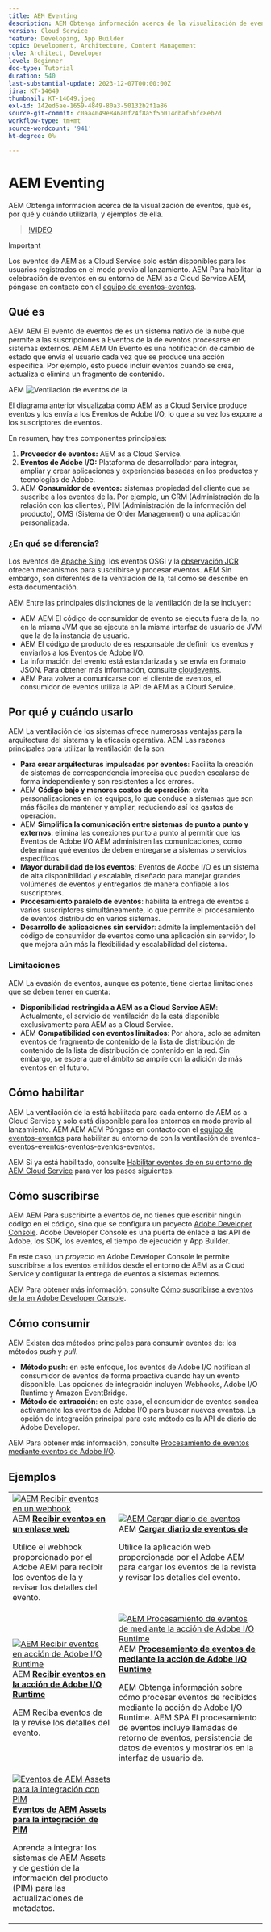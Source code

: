 ```yaml
---
title: AEM Eventing
description: AEM Obtenga información acerca de la visualización de eventos, qué es, por qué y cuándo utilizarla, y ejemplos de ella.
version: Cloud Service
feature: Developing, App Builder
topic: Development, Architecture, Content Management
role: Architect, Developer
level: Beginner
doc-type: Tutorial
duration: 540
last-substantial-update: 2023-12-07T00:00:00Z
jira: KT-14649
thumbnail: KT-14649.jpeg
exl-id: 142ed6ae-1659-4849-80a3-50132b2f1a86
source-git-commit: c0aa4049e846a0f24f8a5f5b014dbaf5bfc8eb2d
workflow-type: tm+mt
source-wordcount: '941'
ht-degree: 0%

---
```


# AEM Eventing

AEM Obtenga información acerca de la visualización de eventos, qué es, por qué y cuándo utilizarla, y ejemplos de ella.

>[!VIDEO](https://video.tv.adobe.com/v/3426686?quality=12&learn=on)

>[!IMPORTANT]
>
>Los eventos de AEM as a Cloud Service solo están disponibles para los usuarios registrados en el modo previo al lanzamiento. AEM Para habilitar la celebración de eventos en su entorno de AEM as a Cloud Service AEM, póngase en contacto con el <a href="mailto:grp-aem-events@adobe.com">equipo de eventos-eventos</a>.

## Qué es

AEM AEM El evento de eventos de es un sistema nativo de la nube que permite a las suscripciones a Eventos de la de eventos procesarse en sistemas externos. AEM AEM Un Evento es una notificación de cambio de estado que envía el usuario cada vez que se produce una acción específica. Por ejemplo, esto puede incluir eventos cuando se crea, actualiza o elimina un fragmento de contenido.

AEM ![Ventilación de eventos de la](./assets/aem-eventing.png)

El diagrama anterior visualizaba cómo AEM as a Cloud Service produce eventos y los envía a los Eventos de Adobe I/O, lo que a su vez los expone a los suscriptores de eventos.

En resumen, hay tres componentes principales:

1. **Proveedor de eventos:** AEM as a Cloud Service.
1. **Eventos de Adobe I/O:** Plataforma de desarrollador para integrar, ampliar y crear aplicaciones y experiencias basadas en los productos y tecnologías de Adobe.
1. AEM **Consumidor de eventos:** sistemas propiedad del cliente que se suscribe a los eventos de la. Por ejemplo, un CRM (Administración de la relación con los clientes), PIM (Administración de la información del producto), OMS (Sistema de Order Management) o una aplicación personalizada.

### ¿En qué se diferencia?

Los eventos de [Apache Sling](https://sling.apache.org/documentation/bundles/apache-sling-eventing-and-job-handling.html), los eventos OSGi y la [observación JCR](https://jackrabbit.apache.org/oak/docs/features/observation.html) ofrecen mecanismos para suscribirse y procesar eventos. AEM Sin embargo, son diferentes de la ventilación de la, tal como se describe en esta documentación.

AEM Entre las principales distinciones de la ventilación de la se incluyen:

- AEM AEM El código de consumidor de evento se ejecuta fuera de la, no en la misma JVM que se ejecuta en la misma interfaz de usuario de JVM que la de la instancia de usuario.
- AEM El código de producto de es responsable de definir los eventos y enviarlos a los Eventos de Adobe I/O.
- La información del evento está estandarizada y se envía en formato JSON. Para obtener más información, consulte [cloudevents](https://cloudevents.io/).
- AEM Para volver a comunicarse con el cliente de eventos, el consumidor de eventos utiliza la API de AEM as a Cloud Service.


## Por qué y cuándo usarlo

AEM La ventilación de los sistemas ofrece numerosas ventajas para la arquitectura del sistema y la eficacia operativa. AEM Las razones principales para utilizar la ventilación de la son:

- **Para crear arquitecturas impulsadas por eventos**: Facilita la creación de sistemas de correspondencia imprecisa que pueden escalarse de forma independiente y son resistentes a los errores.
- AEM **Código bajo y menores costos de operación**: evita personalizaciones en los equipos, lo que conduce a sistemas que son más fáciles de mantener y ampliar, reduciendo así los gastos de operación.
- AEM **Simplifica la comunicación entre sistemas de punto a punto y externos**: elimina las conexiones punto a punto al permitir que los Eventos de Adobe I/O AEM administren las comunicaciones, como determinar qué eventos de deben entregarse a sistemas o servicios específicos.
- **Mayor durabilidad de los eventos**: Eventos de Adobe I/O es un sistema de alta disponibilidad y escalable, diseñado para manejar grandes volúmenes de eventos y entregarlos de manera confiable a los suscriptores.
- **Procesamiento paralelo de eventos**: habilita la entrega de eventos a varios suscriptores simultáneamente, lo que permite el procesamiento de eventos distribuido en varios sistemas.
- **Desarrollo de aplicaciones sin servidor**: admite la implementación del código de consumidor de eventos como una aplicación sin servidor, lo que mejora aún más la flexibilidad y escalabilidad del sistema.

### Limitaciones

AEM La evasión de eventos, aunque es potente, tiene ciertas limitaciones que se deben tener en cuenta:

- **Disponibilidad restringida a AEM as a Cloud Service AEM**: Actualmente, el servicio de ventilación de la está disponible exclusivamente para AEM as a Cloud Service.
- AEM **Compatibilidad con eventos limitados**: Por ahora, solo se admiten eventos de fragmento de contenido de la lista de distribución de contenido de la lista de distribución de contenido en la red. Sin embargo, se espera que el ámbito se amplíe con la adición de más eventos en el futuro.

## Cómo habilitar

AEM La ventilación de la está habilitada para cada entorno de AEM as a Cloud Service y solo está disponible para los entornos en modo previo al lanzamiento. AEM AEM AEM Póngase en contacto con el <a href="mailto:grp-aem-events@adobe.com">equipo de eventos-eventos</a> para habilitar su entorno de con la ventilación de eventos-eventos-eventos-eventos-eventos-eventos.

AEM Si ya está habilitado, consulte [Habilitar eventos de en su entorno de AEM Cloud Service](https://developer.adobe.com/experience-cloud/experience-manager-apis/guides/events/#enable-aem-events-on-your-aem-cloud-service-environment) para ver los pasos siguientes.

## Cómo suscribirse

AEM AEM Para suscribirte a eventos de, no tienes que escribir ningún código en el código, sino que se configura un proyecto [Adobe Developer Console](https://developer.adobe.com/). Adobe Developer Console es una puerta de enlace a las API de Adobe, los SDK, los eventos, el tiempo de ejecución y App Builder.

En este caso, un _proyecto_ en Adobe Developer Console le permite suscribirse a los eventos emitidos desde el entorno de AEM as a Cloud Service y configurar la entrega de eventos a sistemas externos.

AEM Para obtener más información, consulte [Cómo suscribirse a eventos de la en Adobe Developer Console](https://developer.adobe.com/experience-cloud/experience-manager-apis/guides/events/#how-to-subscribe-to-aem-events-in-the-adobe-developer-console).

## Cómo consumir

AEM Existen dos métodos principales para consumir eventos de: los métodos _push_ y _pull_.

- **Método push**: en este enfoque, los eventos de Adobe I/O notifican al consumidor de eventos de forma proactiva cuando hay un evento disponible. Las opciones de integración incluyen Webhooks, Adobe I/O Runtime y Amazon EventBridge.
- **Método de extracción**: en este caso, el consumidor de eventos sondea activamente los eventos de Adobe I/O para buscar nuevos eventos. La opción de integración principal para este método es la API de diario de Adobe Developer.

AEM Para obtener más información, consulte [Procesamiento de eventos mediante eventos de Adobe I/O](https://developer.adobe.com/experience-cloud/experience-manager-apis/guides/events/#aem-events-processing-via-adobe-io).

## Ejemplos

<table>
  <tr>
    <td>
        <a  href="./examples/webhook.md"><img alt="AEM Recibir eventos en un webhook" src="./assets/examples/webhook/webhook-example.png"/></a>
        <div>AEM <strong><a href="./examples/webhook.md">Recibir eventos en un enlace web</a></strong></div>
        <p>
          Utilice el webhook proporcionado por el Adobe AEM para recibir los eventos de la y revisar los detalles del evento.
        </p>
      </td>
      <td>
        <a  href="./examples/journaling.md"><img alt="AEM Cargar diario de eventos" src="./assets/examples/journaling/eventing-journal.png"/></a>
        <div>AEM <strong><a href="./examples/journaling.md">Cargar diario de eventos de</a></strong></div>
        <p>
          Utilice la aplicación web proporcionada por el Adobe AEM para cargar los eventos de la revista y revisar los detalles del evento.
        </p>
      </td>
    </tr>
  <tr>
    <td>
        <a  href="./examples/runtime-action.md"><img alt="AEM Recibir eventos en acción de Adobe I/O Runtime" src="./assets/examples/runtime-action/eventing-runtime.png"/></a>
        <div>AEM <strong><a href="./examples/runtime-action.md">Recibir eventos en la acción de Adobe I/O Runtime</a></strong></div>
        <p>
          AEM Reciba eventos de la y revise los detalles del evento.
        </p>
      </td>
      <td>
        <a  href="./examples/event-processing-using-runtime-action.md"><img alt="AEM Procesamiento de eventos de mediante la acción de Adobe I/O Runtime" src="./assets/examples/event-processing-using-runtime-action/event-processing.png"/></a>
        <div>AEM <strong><a href="./examples/event-processing-using-runtime-action.md">Procesamiento de eventos de mediante la acción de Adobe I/O Runtime</a></strong></div>
        <p>
          AEM Obtenga información sobre cómo procesar eventos de recibidos mediante la acción de Adobe I/O Runtime. AEM SPA El procesamiento de eventos incluye llamadas de retorno de eventos, persistencia de datos de eventos y mostrarlos en la interfaz de usuario de.
        </p>
      </td>
  </tr>    
  <tr>
    <td>
        <a  href="./examples/assets-pim-integration.md"><img alt="Eventos de AEM Assets para la integración con PIM" src="./assets/examples/assets-pim-integration/PIM-integration-tile.png"/></a>
        <div><strong><a href="./examples/assets-pim-integration.md">Eventos de AEM Assets para la integración de PIM</a></strong></div>
        <p>
          Aprenda a integrar los sistemas de AEM Assets y de gestión de la información del producto (PIM) para las actualizaciones de metadatos.
        </p>
      </td>
  </tr>  
</table>
